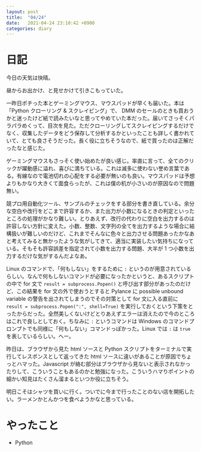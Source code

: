 ```yaml
---
layout: post
title:  "04/24"
date:   2021-04-24 23:10:42 +0900
categories: diary
---
```

# 日記

今日の天気は快晴。

昼からお出かけ、と見せかけて引きこもっていた。

一昨日ポチった本とゲーミングマウス、マウスパッドが早くも届いた。本は「Python クローリング & スクレイピング」で、 DMM のセールのときも買おうかと迷ったけど紙で読みたいなと思ってやめていた本だった。届いてさっそくパラパラめくって、目次を見た。ただクローリングしてスクレイピングするだけでなく、収集したデータをどう保存して分析するかといったことも詳しく書かれていて、とても良さそうだった。長く役に立ちそうなので、紙で買ったのは正解だったなと感じた。

ゲーミングマウスもさっそく使い始めたが良い感じ。率直に言って、全てのクリックが躍動感に溢れ、喜びに満ちている。これは滅多に使わない誉め言葉である。有線なので電池切れの心配をする必要が無いのも良い。マウスパッドは予想よりもかなり大きくて面食らったが、これは僕の机が小さいのが原因なので問題無い。

競プロ用自動化ツール、サンプルのチェックをする部分を書き直している。余分な空白や改行をどこまで許容するか、また出力が小数になるときの判定といったところの処理がかなり難しい。とりあえず、改行の代わりに空白を出力するのは許容しない方針に変えた。小数、整数、文字列の全てを出力するような場合に結構扱いが難しいのだけど、これまでそんなに色々と出力させる問題あったかなあと考えてみると無かったような気がしてきて、適当に実装したい気持ちになっている。そもそも許容誤差を指定されて小数を出力する問題、大半が 1 つ小数を出力するだけな気がするんだよなあ。

Linux のコマンドで、「何もしない」をするために ```:``` というのが用意されているらしい。なんで何もしないコマンドが必要になったかというと、あるスクリプトの中で for 文で ```result = subprocess.Popen()``` と呼び出す部分があったのだけど、この結果を for 文の外で使おうとすると Pylance に possible unbound variable の警告を出されてしまうのでその対策として for 文に入る直前に ```result = subprocess.Popen(":", shell=True)``` を実行しておくという下策をとったからだった。全然美しくないけどとりあえずエラーは消えたので今のところはこれで良しとしておく。ちなみに ```:``` というコマンドは Windows のコマンドプロンプトでも同様に「何もしない」コマンドっぽかった。Linux では ```:``` は ```true``` を表しているらしい。へー。

昨日は、ブラウザから見た html ソースと Python スクリプトをターミナルで実行してレスポンスとして返ってきた html ソースに違いがあることが原因でちょっとハマった。Javascript が絡む部分はブラウザから見ないと表示されなかったりして、こういうこともあるのかと勉強になった。こういうハマりポイントの細かい知見はたくさん溜まるといつか役に立ちそう。

明日こそはシャツを買いに行く。ついでに今まで行ったことのない店を開拓したい。ラーメンかとんかつを食べようかなと思っている。

# やったこと

- Python